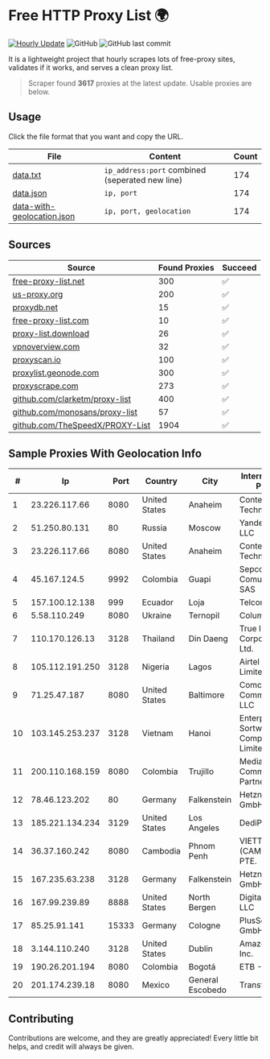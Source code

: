 
# Free HTTP Proxy List 🌍

[![Hourly Update](https://github.com/mertguvencli/http-proxy-list/actions/workflows/main.yml/badge.svg?branch=main)](https://github.com/mertguvencli/http-proxy-list/actions/workflows/main.yml)
![GitHub](https://img.shields.io/github/license/mertguvencli/http-proxy-list)
![GitHub last commit](https://img.shields.io/github/last-commit/mertguvencli/http-proxy-list)

It is a lightweight project that hourly scrapes lots of free-proxy sites, validates if it works, and serves a clean proxy list.


> Scraper found **3617** proxies at the latest update. Usable proxies are below.

## Usage

Click the file format that you want and copy the URL.


|File|Content|Count|
|----|-------|-----|
|[data.txt](https://raw.githubusercontent.com/mertguvencli/http-proxy-list/main/proxy-list/data.txt)|`ip_address:port` combined (seperated new line)|174|
|[data.json](https://raw.githubusercontent.com/mertguvencli/http-proxy-list/main/proxy-list/data.json)|`ip, port`|174|
|[data-with-geolocation.json](https://raw.githubusercontent.com/mertguvencli/http-proxy-list/main/proxy-list/data-with-geolocation.json)|`ip, port, geolocation`|174|

## Sources

|Source|Found Proxies|Succeed|
|------|-------------|-------|
|[free-proxy-list.net](https://free-proxy-list.net)|300|✅|
|[us-proxy.org](https://www.us-proxy.org)|200|✅|
|[proxydb.net](http://proxydb.net)|15|✅|
|[free-proxy-list.com](https://free-proxy-list.com/?page=&port=&type%5B%5D=http&type%5B%5D=https&up_time=0&search=Search)|10|✅|
|[proxy-list.download](https://www.proxy-list.download/HTTP)|26|✅|
|[vpnoverview.com](https://vpnoverview.com/privacy/anonymous-browsing/free-proxy-servers)|32|✅|
|[proxyscan.io](https://www.proxyscan.io)|100|✅|
|[proxylist.geonode.com](https://proxylist.geonode.com/api/proxy-list?limit=300&page=1&sort_by=lastChecked&sort_type=desc&protocols=http,https)|300|✅|
|[proxyscrape.com](https://api.proxyscrape.com/v2/?request=displayproxies&protocol=http&timeout=10000&country=all&ssl=all&anonymity=all)|273|✅|
|[github.com/clarketm/proxy-list](https://raw.githubusercontent.com/clarketm/proxy-list/master/proxy-list-raw.txt)|400|✅|
|[github.com/monosans/proxy-list](https://raw.githubusercontent.com/monosans/proxy-list/main/proxies/http.txt)|57|✅|
|[github.com/TheSpeedX/PROXY-List](https://raw.githubusercontent.com/TheSpeedX/PROXY-List/master/http.txt)|1904|✅|


## Sample Proxies With Geolocation Info

|#|Ip|Port|Country|City|Internet Service Provider|
|-|--|----|-------|----|-------------------------|
|1|23.226.117.66|8080|United States|Anaheim|ContentKeeper Technologies|
|2|51.250.80.131|80|Russia|Moscow|Yandex.Cloud LLC|
|3|23.226.117.66|8080|United States|Anaheim|ContentKeeper Technologies|
|4|45.167.124.5|9992|Colombia|Guapi|Sepcom Comunicaciones SAS|
|5|157.100.12.138|999|Ecuador|Loja|Telconet S.A|
|6|5.58.110.249|8080|Ukraine|Ternopil|Columbus|
|7|110.170.126.13|3128|Thailand|Din Daeng|True Internet Corporation CO. Ltd.|
|8|105.112.191.250|3128|Nigeria|Lagos|Airtel Networks Limited|
|9|71.25.47.187|8080|United States|Baltimore|Comcast Cable Communications, LLC|
|10|103.145.253.237|3128|Vietnam|Hanoi|Enterprise Sortware Company Limited|
|11|200.110.168.159|8080|Colombia|Trujillo|Media Commerce Partners S.A|
|12|78.46.123.202|80|Germany|Falkenstein|Hetzner Online GmbH|
|13|185.221.134.234|3129|United States|Los Angeles|DediPath|
|14|36.37.160.242|8080|Cambodia|Phnom Penh|VIETTEL (CAMBODIA) PTE.|
|15|167.235.63.238|3128|Germany|Falkenstein|Hetzner Online GmbH|
|16|167.99.239.89|8888|United States|North Bergen|DigitalOcean, LLC|
|17|85.25.91.141|15333|Germany|Cologne|PlusServer GmbH|
|18|3.144.110.240|3128|United States|Dublin|Amazon.com, Inc.|
|19|190.26.201.194|8080|Colombia|Bogotá|ETB - Colombia|
|20|201.174.239.18|8080|Mexico|General Escobedo|Transtelco Inc|



## Contributing

Contributions are welcome, and they are greatly appreciated! Every
little bit helps, and credit will always be given.

